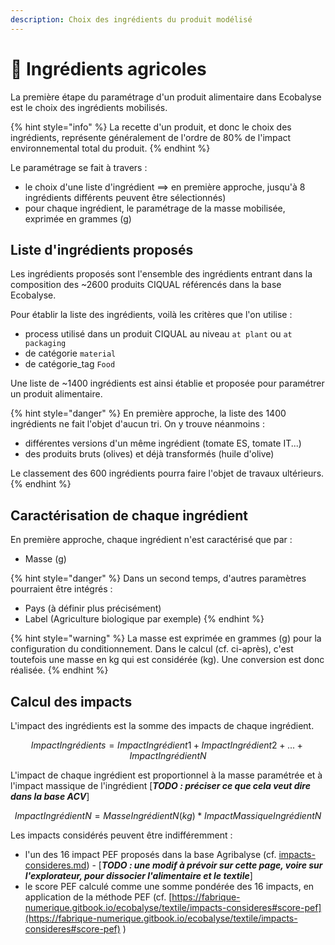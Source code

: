 ```yaml
---
description: Choix des ingrédients du produit modélisé
---
```


# 🍅 Ingrédients agricoles

La première étape du paramétrage d'un produit alimentaire dans Ecobalyse est le choix des ingrédients mobilisés.&#x20;

{% hint style="info" %}
La recette d'un produit, et donc le choix des ingrédients, représente généralement de l'ordre de 80% de l'impact environnemental total du produit.
{% endhint %}

Le paramétrage se fait à travers :

* le choix d'une liste d'ingrédient ==> en première approche, jusqu'à 8 ingrédients différents peuvent être sélectionnés)
* pour chaque ingrédient, le paramétrage de la masse mobilisée, exprimée en grammes (g)

## Liste d'ingrédients proposés

Les ingrédients proposés sont l'ensemble des ingrédients entrant dans la composition des \~2600 produits CIQUAL référencés dans la base Ecobalyse.

Pour établir la liste des ingrédients, voilà les critères que l'on utilise :

* process utilisé dans un produit CIQUAL au niveau `at plant` ou `at packaging`
* de catégorie `material`
* de catégorie\_tag `Food`

Une liste de \~1400 ingrédients est ainsi établie et proposée pour paramétrer un produit alimentaire.

{% hint style="danger" %}
En première approche, la liste des 1400 ingrédients ne fait l'objet d'aucun tri. On y trouve néanmoins :&#x20;

* différentes versions d'un même ingrédient (tomate ES, tomate IT...)
* des produits bruts (olives) et déjà transformés (huile d'olive)

Le classement des 600 ingrédients pourra faire l'objet de travaux ultérieurs.
{% endhint %}

## Caractérisation de chaque ingrédient

En première approche, chaque ingrédient n'est caractérisé que par :&#x20;

* Masse (g)

{% hint style="danger" %}
Dans un second temps, d'autres paramètres pourraient être intégrés :&#x20;

* Pays (à définir plus précisément)
* Label (Agriculture biologique par exemple)
{% endhint %}

{% hint style="warning" %}
La masse est exprimée en grammes (g) pour la configuration du conditionnement. Dans le calcul (cf. ci-après), c'est toutefois une masse en kg qui est considérée (kg). Une conversion est donc réalisée.
{% endhint %}

## Calcul des impacts

L'impact des ingrédients est la somme des impacts de chaque ingrédient.

$$
ImpactIngrédients = ImpactIngrédient1 + ImpactIngrédient2 + ... + Impact Ingrédient N
$$

L'impact de chaque ingrédient est proportionnel à la masse paramétrée et à l'impact massique de l'ingrédient \[_**TODO : préciser ce que cela veut dire dans la base ACV**_]

$$
ImpactIngrédientN = MasseIngrédientN(kg) * ImpactMassiqueIngrédientN
$$

Les impacts considérés peuvent être indifféremment :&#x20;

* l'un des 16 impact PEF proposés dans la base Agribalyse (cf. [impacts-consideres.md](../textile/impacts-consideres.md "mention")) - \[_**TODO : une modif à prévoir sur cette page, voire sur l'explorateur, pour dissocier l'alimentaire et le textile**_]
* le score PEF calculé comme une somme pondérée des 16 impacts, en application de la méthode PEF (cf. [https://fabrique-numerique.gitbook.io/ecobalyse/textile/impacts-consideres#score-pef](https://fabrique-numerique.gitbook.io/ecobalyse/textile/impacts-consideres#score-pef) )





